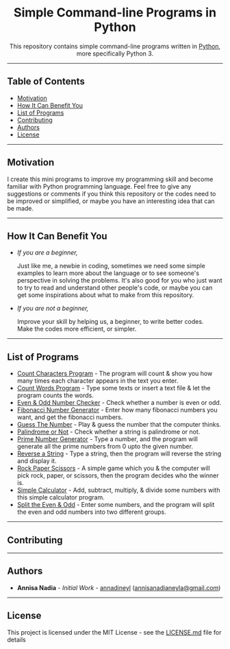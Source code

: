 
<h1 align="center">Simple Command-line Programs in Python</h1>
<p align="center">This repository contains simple command-line programs written in <a href="https://www.python.org/">Python</a>, more specifically Python 3.</p>
     
---

## Table of Contents
* [Motivation](#motivation)
* [How It Can Benefit You](#how-it-can-benefit-you)
* [List of Programs](#list-of-programs)
* [Contributing](#contributing)
* [Authors](#authors)
* [License](#license)

---

## Motivation
I create this mini programs to improve my programming skill and become familiar with Python programming language.
Feel free to give any suggestions or comments if you think this repository or the codes need to be improved or simplified, or maybe you have an interesting idea that can be made.

---

## How It Can Benefit You
* *If you are a beginner,*

     Just like me, a newbie in coding, sometimes we need some simple examples 
     to learn more about the language or to see someone's perspective in solving the problems.
     It's also good for you who just want to try to read and understand other people's code,
     or maybe you can get some inspirations about what to make from this repository.

* *If you are not a beginner,*

     Improve your skill by helping us, a beginner, to write better codes.      
     Make the codes more efficient, or simpler.

---

## List of Programs
* [Count Characters Program](https://github.com/annadineyl/simple-command-line-programs-in-python/blob/master/mini_programs/char_counter.py) - The program will count & show you how many times each character appears in the text you enter.
* [Count Words Program](https://github.com/annadineyl/simple-command-line-programs-in-python/blob/master/mini_programs/word_counter.py) - Type some texts or insert a text file & let the program counts the words.
* [Even & Odd Number Checker](https://github.com/annadineyl/simple-command-line-programs-in-python/blob/master/mini_programs/even_odd_checker.py) - Check whether a number is even or odd. 
* [Fibonacci Number Generator](https://github.com/annadineyl/simple-command-line-programs-in-python/blob/master/mini_programs/fibonacci.py) - Enter how many fibonacci numbers you want, and get the fibonacci numbers. 
* [Guess The Number](https://github.com/annadineyl/simple-command-line-programs-in-python/blob/master/mini_programs/guess_number.py) - Play & guess the number that the computer thinks.
* [Palindrome or Not](https://github.com/annadineyl/simple-command-line-programs-in-python/blob/master/mini_programs/palindrome.py) - Check whether a string is palindrome or not.
* [Prime Number Generator](https://github.com/annadineyl/simple-command-line-programs-in-python/blob/master/mini_programs/prime_number.py) - Type a number, and the program will generate all the prime numbers from 0 upto the given number.
* [Reverse a String](https://github.com/annadineyl/simple-command-line-programs-in-python/blob/master/mini_programs/reverse_string.py) - 
Type a string, then the program will reverse the string and display it.
* [Rock Paper Scissors](https://github.com/annadineyl/simple-command-line-programs-in-python/blob/master/mini_programs/rock_paper_scissors.py) - A simple game which you & the computer will pick rock, paper, or scissors, then the program decides who the winner is.
* [Simple Calculator](https://github.com/annadineyl/simple-command-line-programs-in-python/blob/master/mini_programs/simple_calculator.py) - Add, subtract, multiply, & divide some numbers with this simple calculator program.
* [Split the Even & Odd](https://github.com/annadineyl/simple-command-line-programs-in-python/blob/master/mini_programs/split_even_odd.py) - Enter some numbers, and the program will split the even and odd numbers into two different groups.

---

## Contributing

---

## Authors
* **Annisa Nadia** - *Initial Work* - [annadineyl](https://github.com/annadineyl) (annisanadianeyla@gmail.com)

---

## License
This project is licensed under the MIT License - see the [LICENSE.md](https://github.com/annisanadia/simple-command-line-programs-in-python/blob/master/LICENSE) file for details
